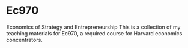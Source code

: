 # Ec970
Economics of Strategy and Entrepreneurship
This is a collection of my teaching materials for Ec970, a required course for Harvard economics concentrators. 
